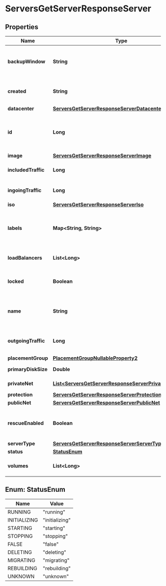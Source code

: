 

# ServersGetServerResponseServer


## Properties

| Name | Type | Description | Notes |
|------------ | ------------- | ------------- | -------------|
|**backupWindow** | **String** | Time window (UTC) in which the backup will run, or null if the backups are not enabled |  |
|**created** | **String** | Point in time when the Resource was created (in ISO-8601 format). |  |
|**datacenter** | [**ServersGetServerResponseServerDatacenter**](ServersGetServerResponseServerDatacenter.md) |  |  |
|**id** | **Long** | ID of the Resource. Limited to 52 bits to ensure compatibility with JSON double precision floats.  |  |
|**image** | [**ServersGetServerResponseServerImage**](ServersGetServerResponseServerImage.md) |  |  |
|**includedTraffic** | **Long** | Free Traffic for the current billing period in bytes |  |
|**ingoingTraffic** | **Long** | Inbound Traffic for the current billing period in bytes |  |
|**iso** | [**ServersGetServerResponseServerIso**](ServersGetServerResponseServerIso.md) |  |  |
|**labels** | **Map&lt;String, String&gt;** | User-defined labels (&#x60;key/value&#x60; pairs) for the Resource. For more information, see \&quot;[Labels](https://docs.hetzner.cloud)\&quot;.  |  |
|**loadBalancers** | **List&lt;Long&gt;** | Load Balancer IDs assigned to the server. |  [optional] |
|**locked** | **Boolean** | True if Server has been locked and is not available to user |  |
|**name** | **String** | Name of the Server (must be unique per Project and a valid hostname as per RFC 1123) |  |
|**outgoingTraffic** | **Long** | Outbound Traffic for the current billing period in bytes |  |
|**placementGroup** | [**PlacementGroupNullableProperty2**](PlacementGroupNullableProperty2.md) |  |  [optional] |
|**primaryDiskSize** | **Double** | Size of the primary Disk |  |
|**privateNet** | [**List&lt;ServersGetServerResponseServerPrivateNetInner&gt;**](ServersGetServerResponseServerPrivateNetInner.md) | Private networks information |  |
|**protection** | [**ServersGetServerResponseServerProtection**](ServersGetServerResponseServerProtection.md) |  |  |
|**publicNet** | [**ServersGetServerResponseServerPublicNet**](ServersGetServerResponseServerPublicNet.md) |  |  |
|**rescueEnabled** | **Boolean** | True if rescue mode is enabled. Server will then boot into rescue system on next reboot |  |
|**serverType** | [**ServersGetServerResponseServerServerType**](ServersGetServerResponseServerServerType.md) |  |  |
|**status** | [**StatusEnum**](#StatusEnum) | Status of the Server |  |
|**volumes** | **List&lt;Long&gt;** | IDs of Volumes assigned to this Server |  [optional] |



## Enum: StatusEnum

| Name | Value |
|---- | -----|
| RUNNING | &quot;running&quot; |
| INITIALIZING | &quot;initializing&quot; |
| STARTING | &quot;starting&quot; |
| STOPPING | &quot;stopping&quot; |
| FALSE | &quot;false&quot; |
| DELETING | &quot;deleting&quot; |
| MIGRATING | &quot;migrating&quot; |
| REBUILDING | &quot;rebuilding&quot; |
| UNKNOWN | &quot;unknown&quot; |



